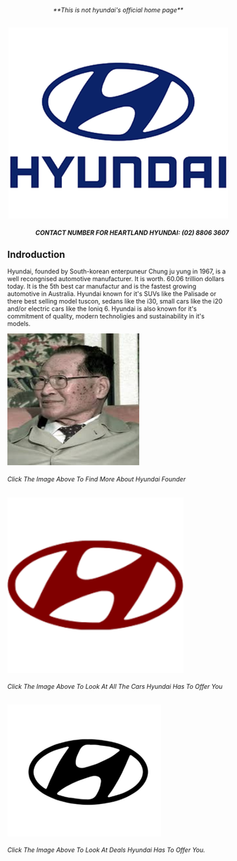 <!DOCTYPE html>
<html>
<body>
<h6 align="center"> **This is not hyundai's official home page**</h6>
<p align="center">
<img src="hyundai.png" width="500 height="500"/>
<h5 align="right"> CONTACT NUMBER FOR HEARTLAND HYUNDAI: (02) 8806 3607</h4>

<h2 align="left"> Indroduction </h2>
<p align="left"> Hyundai, founded by  South-korean enterpuneur Chung ju yung in 1967, is a well recongnised automotive manufacturer. It is worth. 60.06 trillion dollars today. It is the 5th best car manufactur and is the fastest growing automotive in Australia. Hyundai known for it's SUVs like the Palisade or there best selling model tuscon, sedans like the i30, small cars like the i20  and/or electric cars like the Ioniq 6. Hyundai is also known for it's commitment of quality, modern technoligies and sustainability in it's models. </p>















<a href="https://github.com/yug233/Who-is-Chung-Ju-Yung/blob/main/README.md"><img src="download (2).jpeg" alt="what you want audio descriptions to call it" style="width:300px;height:300px;"></a> <h6 align="left"> Click The Image Above To Find More About Hyundai Founder </h6> 


<a href="https://github.com/yug233/cars/blob/main/README.md"><img src="images.png" alt="what you want audio description to call it" style="width:400px;height:400px,"></a> <h6 align="left"> Click The Image Above To Look At All The Cars Hyundai Has To Offer You</h6> 





<a href="https://github.com/yug233/deals/blob/main/README.md"><img src="logo6.png" alt="what you want audio descriptions to call it" style="width:350px;height:300px;"></a> 

<h6> Click The Image Above To Look At Deals Hyundai Has To Offer You.</h6>




